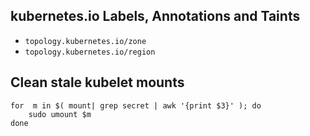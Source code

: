 ## kubernetes.io Labels, Annotations and Taints

* `topology.kubernetes.io/zone`
* `topology.kubernetes.io/region`


## Clean stale kubelet mounts

``` tab="Command"
for  m in $( mount| grep secret | awk '{print $3}' ); do 
    sudo umount $m
done
```

```bash tab="Output"

```

